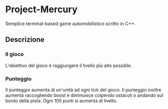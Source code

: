 # Project-Mercury
Semplice terminal-based game automobilistico scritto in C++.

## Descrizione

### Il gioco
L'obiettivo del gioco è raggiungere il livello più alto possible.

### Punteggio
Il punteggio aumenta di un'unità ad ogni tick del gioco.
Il punteggio inoltre aumenta raccogliendo boost e diminuisce colpendo ostacoli o andando sul bordo della pista.
Ogni 100 punti si aumenta di livello.


